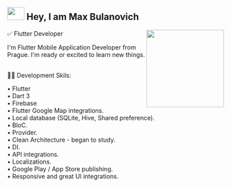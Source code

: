 ## <img src="https://media.tenor.com/images/30169e4a670daf12443df7d2dd140176/tenor.gif" width="40px" height="30px"/> Hey, I am Max Bulanovich
<img height="180em" align="right" src="https://user-images.githubusercontent.com/59374587/153518639-7a26f075-9621-4c47-bae8-e46c957d09a7.png"/>
✅ Flutter Developer <br/>  


I'm Flutter Mobile Application Developer from Prague. I'm ready or excited to learn new things.<br/><br/>


👨‍💻 Development Skils:<br/>

• Flutter <br/>
• Dart 3<br/>
• Firebase <br/>
• Flutter Google Map integrations.<br/>
• Local database (SQLite, Hive, Shared preference).<br/>
• BloC.<br/>
• Provider.<br/>
• Clean Architecture - began to study.<br/>
• DI.<br/>
• API integrations.<br/>
• Localizations.<br/>
• Google Play / App Store publishing.<br/>
• Responsive and great UI integrations.<br/>



